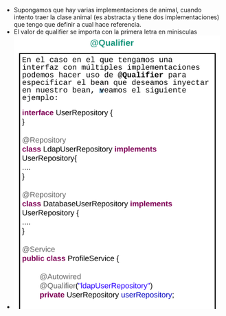 - Supongamos que hay varias implementaciones de animal, cuando intento traer la clase animal (es abstracta y tiene dos implementaciones)
que tengo que definir a cual hace referencia.
- El valor de qualifier se importa con la primera letra en minisculas
- ![qualifier.png](qualifier.png)


